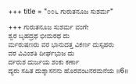 +++
title = "೦೦೬ ಗುರುತನೂಜ ಸುಶರ್ಮ"

+++
ಗುರುತನೂಜ ಸುಶರ್ಮ ವಂಗೇ  
ಶ್ವರ ಬೃಹದ್ರಥ ಭೀಮರಥ ದು   
ರ್ಮರುಷಣರು ವರ ಭಾನುದತ್ತ ವಿಕರ್ಣ ದುಸ್ಸಹರು   
ವರ ವಿವಿಂಶತಿ ದೀರ್ಘಭುಜ ದು  
ರ್ದರುಶ ದುರ್ಜಯ ಶಂಕು ಕರ್ಣಾ  
ದ್ಯರು ಸಹಿತ ದುಶ್ಶಾಸನನು ಹೊರವಂಟನರಮನೆಯ  ॥6॥